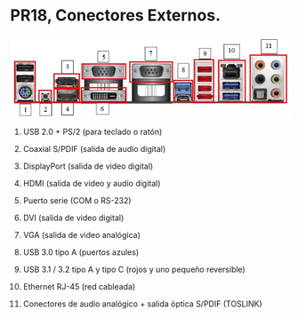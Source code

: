 # PR18, Conectores Externos.

![conectores](/img/conectores.jpg/)

1. USB 2.0 + PS/2 (para teclado o ratón)

2. Coaxial S/PDIF (salida de audio digital)

3. DisplayPort (salida de video digital)

4. HDMI (salida de video y audio digital)

5. Puerto serie (COM o RS-232)

6. DVI (salida de video digital)

7. VGA (salida de video analógica)

8. USB 3.0 tipo A (puertos azules)

9. USB 3.1 / 3.2 tipo A y tipo C (rojos y uno pequeño reversible)

10. Ethernet RJ-45 (red cableada)

10. Conectores de audio analógico + salida óptica S/PDIF (TOSLINK)
